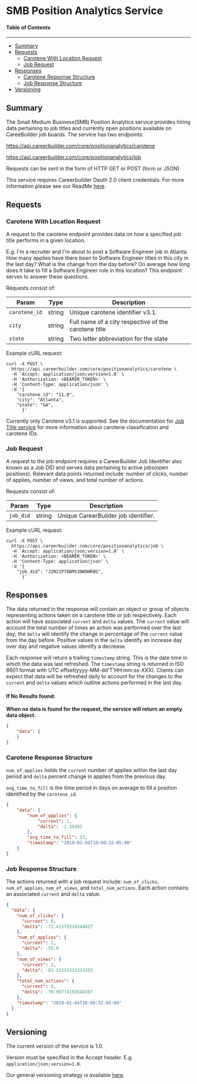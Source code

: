SMB Position Analytics Service
==============================

#### Table of Contents
_______

- [Summary](#summary)
- [Requests](#requests)
    - [Carotene With Location Request](#carotene-with-location-request)
    - [Job Request](#job-request)
- [Responses](#responses)
    - [Carotene Response Structure](#carotene-response-structure)
    - [Job Response Structure](#job-response)
- [Versioning](#versioning)

## Summary

The Small Medium Business(SMB) Position Analytics service provides hiring data pertaining to job titles and currently open positions available on CareeBuilder job boards. The service has two endpoints:

https://api.careerbuilder.com/core/positionanalytics/carotene

https://api.careerbuilder.com/core/positionanalytics/job

Requests can be sent in the form of HTTP GET or POST (form or JSON)

 This service requires Careerbuilder Oauth 2.0 client credentials. For more information please see our ReadMe [here](/Readme.md#access).

## Requests
### Carotene With Location Request
A request to the carotene endpoint provides data on how a specified job title performs in a given location.

E.g. I'm a recruiter and I'm about to post a Software Engineer job in Atlanta. How many applies have there been to Software Engineer titles in this city in the last day? What is the change from the day before? On average how long does it take to fill a Software Engineer role in this location? This endpoint serves to answer these questions.

Requests consist of:

| Param | Type | Description |
|-------|------|-------------|
| `carotene_id` | string | Unique carotene identifier v3.1.
| `city` | string | Full name of a city respective of the carotene title
| `state` | string | Two letter abbreviation for the state

Example cURL request:

```
curl -X POST \
  https://api.careerbuilder.com/core/positionanalytics/carotene \
  -H 'Accept: application/json;version=1.0' \
  -H 'Authorization: <BEARER_TOKEN>' \
  -H 'Content-Type: application/json' \
  -d '{
	"carotene_id": "11.0",
	"city": "Atlanta",
	"state": "GA",
      }'
```

Currently only Carotene v3.1 is supported. See the documentation for [Job Title service](https://github.com/careerbuilder/DataScienceAPIDocumentation/blob/master/JobTitle.md)
for more information about carotene classification and carotene IDs.

### Job Request
A request to the job endpoint requires a CareerBuilder Job Identifier also known as a Job DID and serves data pertaining to active jobs(open positions). Relevant data points returned include: number of clicks, number of applies, number of views, and total number of actions.

Requests consist of:

| Param | Type | Description |
|-------|------|-------------|
| `job_did` | string | Unique CareerBuilder job identifier.


Example cURL request:

```
curl -X POST \
  https://api.careerbuilder.com/core/positionanalytics/job \
  -H 'Accept: application/json;version=1.0' \
  -H 'Authorization: <BEARER_TOKEN>' \
  -H 'Content-Type: application/json' \
  -d '{
	"job_did": "J2N21P76BM530W9HRQG",
      }'
```

## Responses
The data returned in the response will contain an object or group of objects representing actions taken on a carotene title or job respectively. Each action will have associated `current` and `delta` values. The `current` value will account the total number of times an action was performed over the last day; the `delta` will identify the change in percentage of the `current` value from the day before. Positive values in the `delta` identify an increase day over day and negative values identify a decrease.

 Each response will return a trailing `timestamp` string. This is the date time in which the data was last refreshed. The `timestamp` string is returned in ISO 8601 format with UTC offset(yyyy-MM-dd'T'HH:mm:ss-XXX). Clients can expect that data will be refreshed daily to account for the changes to the `current` and  `delta` values which outline actions performed in the last day.

#### If No Results found:
**When no data is found for the request, the service will return an empty data object.**

```json
{
    "data": {
    }
}
```

### Carotene Response Structure

 `num_of_applies` holds the `current` number of applies within the last day period and `delta` percent change in applies from the previous day.

 `avg_time_to_fill` is the time period in days on average to fill a position identified by the `carotene_id`.


```json
{
    "data": {
        "num_of_applies": {
            "current": 2,
            "delta": -1.39393
        },
        "avg_time_to_fill": 23,
        "timestamp": "2019-01-04T10:00:32-05:00"
    }
}
```

### Job Response Structure
The actions returned with a job request include: `num_of_clicks`, `num_of_applies`, `num_of_views`, and `total_num_actions`. Each action contains an associated `current` and `delta` value.

```json
{
  "data": {
    "num_of_clicks": {
      "current": 8,
      "delta": -72.41379310344827
    },
    "num_of_applies": {
      "current": 1,
      "delta": -50.0
    },
    "num_of_views": {
      "current": 2,
      "delta": -83.33333333333333
    },
    "total_num_actions": {
      "current": 9,
      "delta": -70.96774193548387
    },
    "timestamp": "2019-01-04T10:00:32-05:00"
  }
}
```


## Versioning
The current version of the service is 1.0.

Version must be specified in the Accept header. E.g. `application/json;version=1.0`.

Our general versioning strategy is available [here](/Versioning.md).